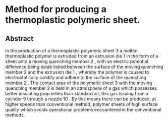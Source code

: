 # Method for producing a thermoplastic polymeric sheet.

## Abstract
In the production of a thermoplastic polymeric sheet 3 a molten thermoplastic polymer is extruded from an extrusion die 1 in the form of a sheet onto a moving quenching member 2 , with an electric potential difference being estab lished between the surface of the moving quenching member 2 and the extrusion die 1 , whereby the polymer is caused to electrostatically solidify and adhere to the surface of the quenching member 2 . The contact area of the polymeric sheet 3 with the moving quenching member 2 is held in an atmosphere of a gas which possesses better insulating prop erties than standard air, this gas issuing from a cylinder 9 through a nozzle 10 . By this means there can be produced, at higher speeds than conventional method, polymer sheets of high surface quality which avoids operational problems encountered in the conventional methods.